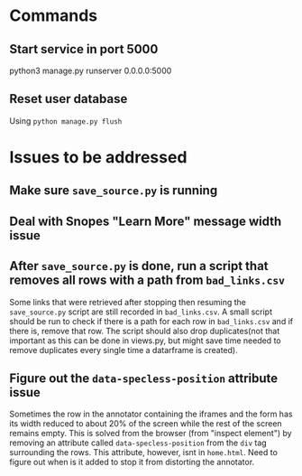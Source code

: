 # Commands

## Start service in port 5000

python3 manage.py runserver 0.0.0.0:5000

## Reset user database

Using ```python manage.py flush```

# Issues to be addressed

## Make sure ```save_source.py``` is running

## Deal with Snopes "Learn More" message width issue

## After ```save_source.py``` is done, run a script that removes all rows with a path from ```bad_links.csv```

Some links that were retrieved after stopping then resuming the ```save_source.py``` script are still recorded in ```bad_links.csv```. A small script should be run to check if there is a path for each row in ```bad_links.csv``` and if there is, remove that row. The script should also drop duplicates(not that important as this can be done in views.py, but might save time needed to remove duplicates every single time a datarframe is created).

## Figure out the ```data-specless-position``` attribute issue

Sometimes the row in the annotator containing the iframes and the form has its width reduced to about 20% of the screen while the rest of the screen remains empty. This is solved from the browser (from "inspect element") by removing an attribute called ```data-specless-position``` from the ```div``` tag surrounding the rows. This attribute, however, isnt in ```home.html```. Need to figure out when is it added to stop it from distorting the annotator.
